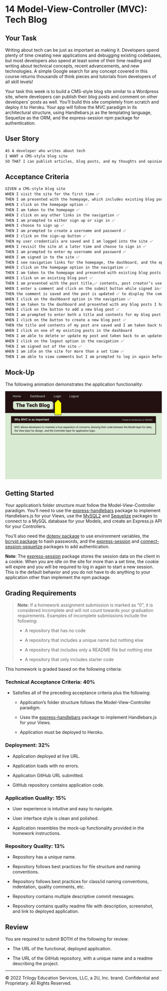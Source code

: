# 14 Model-View-Controller (MVC): Tech Blog

## Your Task

Writing about tech can be just as important as making it. Developers spend plenty of time creating new applications and debugging existing codebases, but most developers also spend at least some of their time reading and writing about technical concepts, recent advancements, and new technologies. A simple Google search for any concept covered in this course returns thousands of think pieces and tutorials from developers of all skill levels!

Your task this week is to build a CMS-style blog site similar to a Wordpress site, where developers can publish their blog posts and comment on other developers’ posts as well. You’ll build this site completely from scratch and deploy it to Heroku. Your app will follow the MVC paradigm in its architectural structure, using Handlebars.js as the templating language, Sequelize as the ORM, and the express-session npm package for authentication.

## User Story

```md
AS A developer who writes about tech
I WANT a CMS-style blog site
SO THAT I can publish articles, blog posts, and my thoughts and opinions
```

## Acceptance Criteria

```md
GIVEN a CMS-style blog site
WHEN I visit the site for the first time ✅
THEN I am presented with the homepage, which includes existing blog posts if any have been posted; navigation links for the homepage and the dashboard; and the option to log in ✅
WHEN I click on the homepage option ✅ 
THEN I am taken to the homepage ✅
WHEN I click on any other links in the navigation ✅
THEN I am prompted to either sign up or sign in ✅
WHEN I choose to sign up ✅
THEN I am prompted to create a username and password ✅
WHEN I click on the sign-up button ✅
THEN my user credentials are saved and I am logged into the site ✅
WHEN I revisit the site at a later time and choose to sign in ✅
THEN I am prompted to enter my username and password ✅
WHEN I am signed in to the site ✅
THEN I see navigation links for the homepage, the dashboard, and the option to log out ✅
WHEN I click on the homepage option in the navigation ✅
THEN I am taken to the homepage and presented with existing blog posts that include the post title and the date created ✅
WHEN I click on an existing blog post ✅
THEN I am presented with the post title,✅ contents, post creator’s username,✅ and date created ✅ for that post and have the option to leave a comment ✅
WHEN I enter a comment and click on the submit button while signed in✅
THEN the comment is saved and the post is updated ✅ to display the comment,✅ the comment creator’s username,✅ and the date created ✅
WHEN I click on the dashboard option in the navigation ✅
THEN I am taken to the dashboard and presented with any blog posts I have already created and the option to add a new blog post
WHEN I click on the button to add a new blog post ✅
THEN I am prompted to enter both a title and contents for my blog post ✅
WHEN I click on the button to create a new blog post ✅
THEN the title and contents of my post are saved and I am taken back to an updated dashboard with my new blog post
WHEN I click on one of my existing posts in the dashboard
THEN I am able to delete or update my post and taken back to an updated dashboard 
WHEN I click on the logout option in the navigation ✅
THEN I am signed out of the site ✅
WHEN I am idle on the site for more than a set time ✅
THEN I am able to view comments but I am prompted to log in again before I can add, update, or delete comments ✅
```

## Mock-Up

The following animation demonstrates the application functionality:

![Animation cycles through signing into the app, clicking on buttons, and updating blog posts.](./Assets/14-mvc-homework-demo-01.gif) 

## Getting Started

Your application’s folder structure must follow the Model-View-Controller paradigm. You’ll need to use the [express-handlebars](https://www.npmjs.com/package/express-handlebars) package to implement Handlebars.js for your Views, use the [MySQL2](https://www.npmjs.com/package/mysql2) and [Sequelize](https://www.npmjs.com/package/sequelize) packages to connect to a MySQL database for your Models, and create an Express.js API for your Controllers.

You’ll also need the [dotenv package](https://www.npmjs.com/package/dotenv) to use environment variables, the [bcrypt package](https://www.npmjs.com/package/bcrypt) to hash passwords, and the [express-session](https://www.npmjs.com/package/express-session) and [connect-session-sequelize](https://www.npmjs.com/package/connect-session-sequelize) packages to add authentication.

**Note**: The [express-session](https://www.npmjs.com/package/express-session) package stores the session data on the client in a cookie. When you are idle on the site for more than a set time, the cookie will expire and you will be required to log in again to start a new session. This is the default behavior and you do not have to do anything to your application other than implement the npm package.

## Grading Requirements

> **Note**: If a homework assignment submission is marked as “0”, it is considered incomplete and will not count towards your graduation requirements. Examples of incomplete submissions include the following:
>
> * A repository that has no code
>
> * A repository that includes a unique name but nothing else
>
> * A repository that includes only a README file but nothing else
>
> * A repository that only includes starter code

This homework is graded based on the following criteria:

### Technical Acceptance Criteria: 40%

* Satisfies all of the preceding acceptance criteria plus the following:

    * Application’s folder structure follows the Model-View-Controller paradigm.

    * Uses the [express-handlebars](https://www.npmjs.com/package/express-handlebars) package to implement Handlebars.js for your Views.

    * Application must be deployed to Heroku.

### Deployment: 32%

* Application deployed at live URL.

* Application loads with no errors.

* Application GitHub URL submitted.

* GitHub repository contains application code.

### Application Quality: 15%

* User experience is intuitive and easy to navigate.

* User interface style is clean and polished.

* Application resembles the mock-up functionality provided in the homework instructions.

### Repository Quality: 13%

* Repository has a unique name.

* Repository follows best practices for file structure and naming conventions.

* Repository follows best practices for class/id naming conventions, indentation, quality comments, etc.

* Repository contains multiple descriptive commit messages.

* Repository contains quality readme file with description, screenshot, and link to deployed application.

## Review

You are required to submit BOTH of the following for review:

* The URL of the functional, deployed application.

* The URL of the GitHub repository, with a unique name and a readme describing the project.

---
© 2022 Trilogy Education Services, LLC, a 2U, Inc. brand. Confidential and Proprietary. All Rights Reserved.
